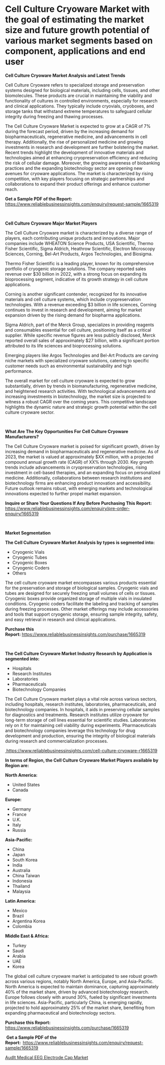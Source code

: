 <p><h1>Cell Culture Cryoware Market with the goal of estimating the market size and future growth potential of various market segments based on component, applications and end user</h1></p><p><strong>Cell Culture Cryoware Market Analysis and Latest Trends</strong></p>
<p><p>Cell Culture Cryoware refers to specialized storage and preservation systems designed for biological materials, including cells, tissues, and other biomolecules. These products are crucial in maintaining the viability and functionality of cultures in controlled environments, especially for research and clinical applications. They typically include cryovials, cryoboxes, and storage tanks that withstand extreme temperatures to safeguard cellular integrity during freezing and thawing processes.</p><p>The Cell Culture Cryoware Market is expected to grow at a CAGR of 7% during the forecast period, driven by the increasing demand for biopharmaceuticals, regenerative medicine, and advancements in cell therapy. Additionally, the rise of personalized medicine and growing investments in research and development are further bolstering the market. Recent trends highlight the development of innovative materials and technologies aimed at enhancing cryopreservation efficiency and reducing the risk of cellular damage. Moreover, the growing awareness of biobanking practices and the expanding biotechnology sector are opening new avenues for cryoware applications. The market is characterized by rising competition, with key players focusing on strategic partnerships and collaborations to expand their product offerings and enhance customer reach.</p></p>
<p><strong>Get a Sample PDF of the Report:&nbsp;</strong> <a href="https://www.reliablebusinessinsights.com/enquiry/request-sample/1665319?utm_campaign=3012&utm_medium=2&utm_source=Github&utm_content=ia&utm_term=04032025&utm_id=cell-culture-cryoware">https://www.reliablebusinessinsights.com/enquiry/request-sample/1665319</a></p>
<p>&nbsp;</p>
<p><strong>Cell Culture Cryoware Major Market Players</strong></p>
<p><p>The Cell Culture Cryoware market is characterized by a diverse range of players, each contributing unique products and innovations. Major companies include WHEATON Science Products, USA Scientific, Thermo Fisher Scientific, Sigma Aldrich, Heathrow Scientific, Electron Microscopy Sciences, Corning, Bel-Art Products, Argos Technologies, and Biosigma. </p><p>Thermo Fisher Scientific is a leading player, known for its comprehensive portfolio of cryogenic storage solutions. The company reported sales revenue over $30 billion in 2022, with a strong focus on expanding its bioprocessing segment, indicative of its growth strategy in cell culture applications. </p><p>Corning is another significant contender, recognized for its innovative materials and cell culture systems, which include cryopreservation technologies. With a revenue exceeding $3 billion in life sciences, Corning continues to invest in research and development, aiming for market expansion driven by the rising demand for biopharma applications.</p><p>Sigma Aldrich, part of the Merck Group, specializes in providing reagents and consumables essential for cell culture, positioning itself as a critical supplier. While specific revenue figures are less publicly disclosed, Merck reported overall sales of approximately $27 billion, with a significant portion attributed to its life sciences and bioprocessing solutions.</p><p>Emerging players like Argos Technologies and Bel-Art Products are carving niche markets with specialized cryoware solutions, catering to specific customer needs such as environmental sustainability and high performance.</p><p>The overall market for cell culture cryoware is expected to grow substantially, driven by trends in biomanufacturing, regenerative medicine, and heightened research activities. With technological advancements and increasing investments in biotechnology, the market size is projected to witness a robust CAGR over the coming years. This competitive landscape highlights the dynamic nature and strategic growth potential within the cell culture cryoware sector.</p></p>
<p>&nbsp;</p>
<p><strong>What Are The Key Opportunities For Cell Culture Cryoware Manufacturers?</strong></p>
<p><p>The Cell Culture Cryoware market is poised for significant growth, driven by increasing demand in biopharmaceuticals and regenerative medicine. As of 2023, the market is valued at approximately $XX million, with a projected compound annual growth rate (CAGR) of XX% through 2030. Key growth trends include advancements in cryopreservation technologies, rising investment in cell-based therapies, and an expanding focus on personalized medicine. Additionally, collaborations between research institutions and biotechnology firms are enhancing product innovation and accessibility. Future outlook remains robust, with emerging markets and technological innovations expected to further propel market expansion.</p></p>
<p><strong>Inquire or Share Your Questions If Any Before Purchasing This Report:</strong> <a href="https://www.reliablebusinessinsights.com/enquiry/pre-order-enquiry/1665319?utm_campaign=3012&utm_medium=2&utm_source=Github&utm_content=ia&utm_term=04032025&utm_id=cell-culture-cryoware">https://www.reliablebusinessinsights.com/enquiry/pre-order-enquiry/1665319</a></p>
<p>&nbsp;</p>
<p><strong>Market Segmentation</strong></p>
<p><strong>The Cell Culture Cryoware Market Analysis by types is segmented into:</strong></p>
<p><ul><li>Cryogenic Vials</li><li>Cryogenic Tubes</li><li>Cryogenic Boxes</li><li>Cryogenic Coders</li><li>Others</li></ul></p>
<p><p>The cell culture cryoware market encompasses various products essential for the preservation and storage of biological samples. Cryogenic vials and tubes are designed for securely freezing small volumes of cells or tissues. Cryogenic boxes provide organized storage of multiple vials in insulated conditions. Cryogenic coders facilitate the labeling and tracking of samples during freezing processes. Other market offerings may include accessories and tools that support cryogenic storage, ensuring sample integrity, safety, and easy retrieval in research and clinical applications.</p></p>
<p><strong>Purchase this Report:&nbsp;</strong><a href="https://www.reliablebusinessinsights.com/purchase/1665319?utm_campaign=3012&utm_medium=2&utm_source=Github&utm_content=ia&utm_term=04032025&utm_id=cell-culture-cryoware">https://www.reliablebusinessinsights.com/purchase/1665319</a></p>
<p>&nbsp;</p>
<p><strong>The Cell Culture Cryoware Market Industry Research by Application is segmented into:</strong></p>
<p><ul><li>Hospitals</li><li>Research Institutes</li><li>Laboratories</li><li>Pharmaceuticals</li><li>Biotechnology Companies</li></ul></p>
<p><p>The Cell Culture Cryoware market plays a vital role across various sectors, including hospitals, research institutes, laboratories, pharmaceuticals, and biotechnology companies. In hospitals, it aids in preserving cellular samples for diagnostics and treatments. Research institutes utilize cryoware for long-term storage of cell lines essential for scientific studies. Laboratories rely on it for maintaining cell viability during experiments. Pharmaceuticals and biotechnology companies leverage this technology for drug development and production, ensuring the integrity of biological materials during research and commercialization processes.</p></p>
<p><a href="https://www.reliablebusinessinsights.com/cell-culture-cryoware-r1665319?utm_campaign=3012&utm_medium=2&utm_source=Github&utm_content=ia&utm_term=04032025&utm_id=cell-culture-cryoware">&nbsp;https://www.reliablebusinessinsights.com/cell-culture-cryoware-r1665319</a></p>
<p><strong>In terms of Region, the Cell Culture Cryoware Market Players available by Region are:</strong></p>
<p>
    <p> <strong> North America: </strong>
        <ul>
            <li>United States</li>
            <li>Canada</li>
        </ul>
        </p> 
    <p> <strong> Europe: </strong>
        <ul>
            <li>Germany</li>
            <li>France</li>
            <li>U.K.</li>
            <li>Italy</li>
            <li>Russia</li>
        </ul>
        </p> 
    <p> <strong> Asia-Pacific: </strong>
        <ul>
            <li>China</li>
            <li>Japan</li>
            <li>South Korea</li>
            <li>India</li>
            <li>Australia</li>
            <li>China Taiwan</li>
            <li>Indonesia</li>
            <li>Thailand</li>
            <li>Malaysia</li>
        </ul>
        </p> 
    <p> <strong> Latin America: </strong>
        <ul>
            <li>Mexico</li>
            <li>Brazil</li>
            <li>Argentina Korea</li>
            <li>Colombia</li>
        </ul>
        </p> 
    <p> <strong> Middle East & Africa: </strong>
        <ul>
            <li>Turkey</li>
            <li>Saudi</li>
            <li>Arabia</li>
            <li>UAE</li>
            <li>Korea</li>
        </ul>
    </p>
    </p>
<p><p>The global cell culture cryoware market is anticipated to see robust growth across various regions, notably North America, Europe, and Asia-Pacific. North America is expected to maintain dominance, capturing approximately 40% of the market share, driven by advanced biotechnology research. Europe follows closely with around 30%, fueled by significant investments in life sciences. Asia-Pacific, particularly China, is emerging rapidly, projected to hold approximately 25% of the market share, benefiting from expanding pharmaceutical and biotechnology sectors.</p></p>
<p><strong>Purchase this Report: </strong><a href="https://www.reliablebusinessinsights.com/purchase/1665319?utm_campaign=3012&utm_medium=2&utm_source=Github&utm_content=ia&utm_term=04032025&utm_id=cell-culture-cryoware">https://www.reliablebusinessinsights.com/purchase/1665319</a></p>
<p>&nbsp;<strong>Get a Sample PDF of the Report:&nbsp;&nbsp;</strong><a href="https://www.reliablebusinessinsights.com/enquiry/request-sample/1665319?utm_campaign=3012&utm_medium=2&utm_source=Github&utm_content=ia&utm_term=04032025&utm_id=cell-culture-cryoware">https://www.reliablebusinessinsights.com/enquiry/request-sample/1665319</a></p>
<p><strong></strong></p>
<p><p><a href="https://github.com/elitasvimal/Market-Research-Report-List-1/blob/main/audlt-medical-eeg-electrode-cap-market.md?utm_campaign=3012&utm_medium=2&utm_source=Github&utm_content=ia&utm_term=04032025&utm_id=cell-culture-cryoware">Audlt Medical EEG Electrode Cap Market</a></p></p>